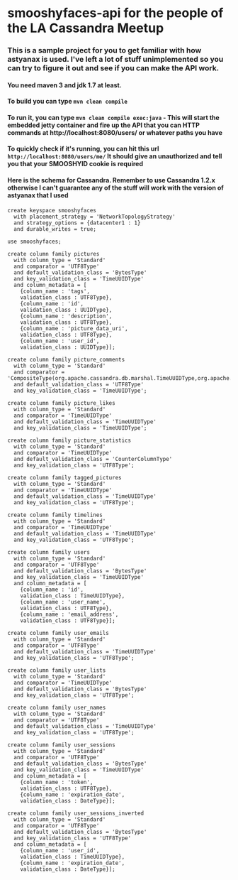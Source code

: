 # smooshyfaces-api for the people of the LA Cassandra Meetup
### This is a sample project for you to get familiar with how astyanax is used. I've left a lot of stuff unimplemented so you can try to figure it out and see if you can make the API work.

#### You need maven 3 and jdk 1.7 at least.
#### To build you can type `mvn clean compile`
#### To run it, you can type `mvn clean compile exec:java` - This will start the embedded jetty container and fire up the API that you can HTTP commands at http://localhost:8080/users/ or whatever paths you have
#### To quickly check if it's running, you can hit this url `http://localhost:8080/users/me/` It should give an unauthorized and tell you that your SMOOSHYID cookie is required

#### Here is the schema for Cassandra. Remember to use Cassandra 1.2.x otherwise I can't guarantee any of the stuff will work with the version of astyanax that I used

    create keyspace smooshyfaces
      with placement_strategy = 'NetworkTopologyStrategy'
      and strategy_options = {datacenter1 : 1}
      and durable_writes = true;

    use smooshyfaces;

    create column family pictures
      with column_type = 'Standard'
      and comparator = 'UTF8Type'
      and default_validation_class = 'BytesType'
      and key_validation_class = 'TimeUUIDType'
      and column_metadata = [
        {column_name : 'tags',
        validation_class : UTF8Type},
        {column_name : 'id',
        validation_class : UUIDType},
        {column_name : 'description',
        validation_class : UTF8Type},
        {column_name : 'picture_data_uri',
        validation_class : UTF8Type},
        {column_name : 'user_id',
        validation_class : UUIDType}];

    create column family picture_comments
      with column_type = 'Standard'
      and comparator = 'CompositeType(org.apache.cassandra.db.marshal.TimeUUIDType,org.apache.cassandra.db.marshal.TimeUUIDType)'
      and default_validation_class = 'UTF8Type'
      and key_validation_class = 'TimeUUIDType';

    create column family picture_likes
      with column_type = 'Standard'
      and comparator = 'TimeUUIDType'
      and default_validation_class = 'TimeUUIDType'
      and key_validation_class = 'TimeUUIDType';

    create column family picture_statistics
      with column_type = 'Standard'
      and comparator = 'TimeUUIDType'
      and default_validation_class = 'CounterColumnType'
      and key_validation_class = 'UTF8Type';

    create column family tagged_pictures
      with column_type = 'Standard'
      and comparator = 'TimeUUIDType'
      and default_validation_class = 'TimeUUIDType'
      and key_validation_class = 'UTF8Type';

    create column family timelines
      with column_type = 'Standard'
      and comparator = 'TimeUUIDType'
      and default_validation_class = 'TimeUUIDType'
      and key_validation_class = 'UTF8Type';

    create column family users
      with column_type = 'Standard'
      and comparator = 'UTF8Type'
      and default_validation_class = 'BytesType'
      and key_validation_class = 'TimeUUIDType'
      and column_metadata = [
        {column_name : 'id',
        validation_class : TimeUUIDType},
        {column_name : 'user_name',
        validation_class : UTF8Type},
        {column_name : 'email_address',
        validation_class : UTF8Type}];

    create column family user_emails
      with column_type = 'Standard'
      and comparator = 'UTF8Type'
      and default_validation_class = 'TimeUUIDType'
      and key_validation_class = 'UTF8Type';

    create column family user_lists
      with column_type = 'Standard'
      and comparator = 'TimeUUIDType'
      and default_validation_class = 'BytesType'
      and key_validation_class = 'UTF8Type';

    create column family user_names
      with column_type = 'Standard'
      and comparator = 'UTF8Type'
      and default_validation_class = 'TimeUUIDType'
      and key_validation_class = 'UTF8Type';

    create column family user_sessions
      with column_type = 'Standard'
      and comparator = 'UTF8Type'
      and default_validation_class = 'BytesType'
      and key_validation_class = 'TimeUUIDType'
      and column_metadata = [
        {column_name : 'token',
        validation_class : UTF8Type},
        {column_name : 'expiration_date',
        validation_class : DateType}];

    create column family user_sessions_inverted
      with column_type = 'Standard'
      and comparator = 'UTF8Type'
      and default_validation_class = 'BytesType'
      and key_validation_class = 'UTF8Type'
      and column_metadata = [
        {column_name : 'user_id',
        validation_class : TimeUUIDType},
        {column_name : 'expiration_date',
        validation_class : DateType}];


